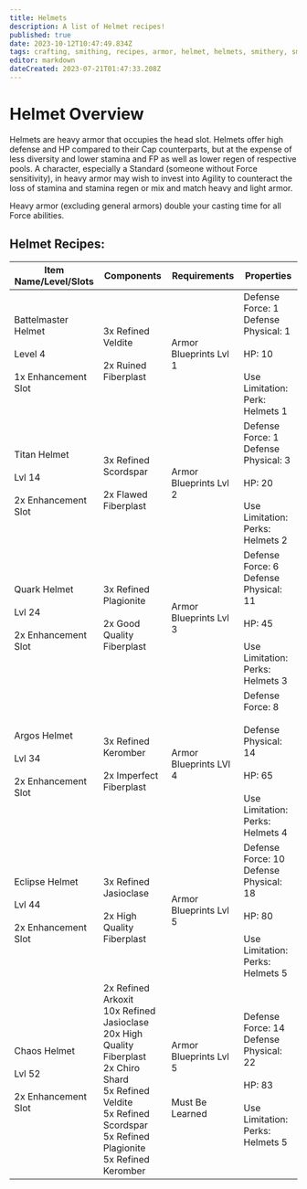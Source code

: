 ```yaml
---
title: Helmets
description: A list of Helmet recipes!
published: true
date: 2023-10-12T10:47:49.834Z
tags: crafting, smithing, recipes, armor, helmet, helmets, smithery, smith
editor: markdown
dateCreated: 2023-07-21T01:47:33.208Z
---
```


# Helmet Overview

Helmets are heavy armor that occupies the head slot. Helmets offer high defense and HP compared to their Cap counterparts, but at the expense of less diversity and lower stamina and FP as well as lower regen of respective pools. A character, especially a Standard (someone without Force sensitivity), in heavy armor may wish to invest into Agility to counteract the loss of stamina and stamina regen or mix and match heavy and light armor.  
  
Heavy armor (excluding general armors) double your casting time for all Force abilities.

## Helmet Recipes:

| Item Name/Level/Slots | Components | Requirements | Properties |
| --- | --- | --- | --- |
| Battelmaster Helmet<br><br>Level 4<br><br>1x Enhancement Slot | 3x Refined Veldite<br><br>2x Ruined Fiberplast | Armor Blueprints Lvl 1 | Defense Force: 1  <br>Defense Physical: 1<br><br>HP: 10<br><br>Use Limitation: Perk: Helmets 1 |
| Titan Helmet<br><br>Lvl 14<br><br>2x Enhancement Slot | 3x Refined Scordspar<br><br>2x Flawed Fiberplast | Armor Blueprints Lvl 2 | Defense Force: 1  <br>Defense Physical: 3<br><br>HP: 20<br><br>Use Limitation: Perks: Helmets 2 |
| Quark Helmet<br><br>Lvl 24<br><br>2x Enhancement Slot | 3x Refined Plagionite<br><br>2x Good Quality Fiberplast | Armor Blueprints Lvl 3 | Defense Force: 6  <br>Defense Physical: 11<br><br>HP: 45<br><br>Use Limitation: Perks: Helmets 3 |
| Argos Helmet<br><br>Lvl 34<br><br>2x Enhancement Slot | 3x Refined Keromber<br><br>2x Imperfect Fiberplast | Armor Blueprints LVl 4 | Defense Force: 8<br><br>Defense Physical: 14<br><br>HP: 65<br><br>Use Limitation: Perks: Helmets 4 |
| Eclipse Helmet<br><br>Lvl 44<br><br>2x Enhancement Slot | 3x Refined Jasioclase<br><br>2x High Quality Fiberplast | Armor Blueprints Lvl 5 | Defense Force: 10  <br>Defense Physical: 18<br><br>HP: 80<br><br>Use Limitation: Perks: Helmets 5 |
| Chaos Helmet<br><br>Lvl 52<br><br>2x Enhancement Slot | 2x Refined Arkoxit  <br>10x Refined Jasioclase  <br>20x High Quality Fiberplast  <br>2x Chiro Shard  <br>5x Refined Veldite  <br>5x Refined Scordspar  <br>5x Refined Plagionite  <br>5x Refined Keromber | Armor Blueprints Lvl 5  <br> <br><br>Must Be Learned | Defense Force: 14  <br>Defense Physical: 22<br><br>HP: 83<br><br>Use Limitation: Perks: Helmets 5 |